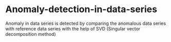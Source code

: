 # Anomaly-detection-in-data-series
Anomaly in data series is detected by comparing the anomalous data series with reference data series with the help of SVD (Singular vector decomposition method)
